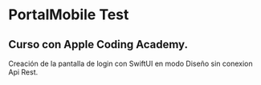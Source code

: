 # PortalMobile Test 
## Curso con Apple Coding Academy.

Creación de la pantalla de login con SwiftUI en modo Diseño sin conexion Api Rest.
